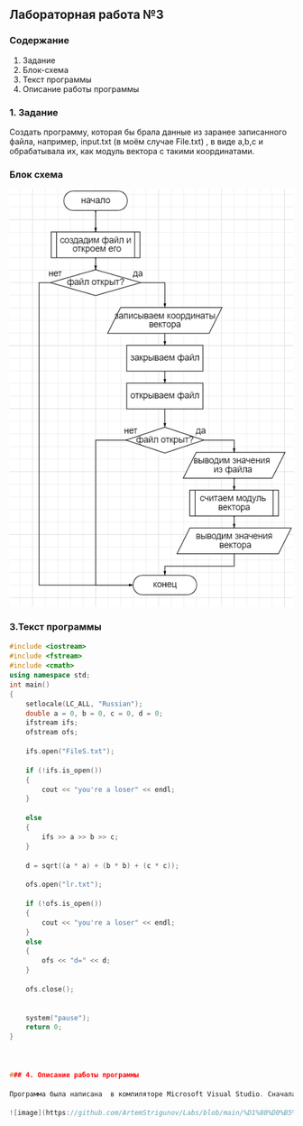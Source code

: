 ## Лабораторная работа №3

### Содержание

1. Задание
2. Блок-схема
3. Текст программы
4. Описание работы программы

### 1. Задание

Создать программу, которая бы брала данные из заранее записанного файла, например, input.txt (в моём случае File.txt) , в виде a,b,c и обрабатывала их, как модуль вектора с такими координатами. 
### Блок схема
![схема](https://github.com/ArtemStrigunov/Labs/blob/main/%D1%81%D1%85%D0%B5%D0%BC%D0%B0%203.png)

### 3.Текст программы 
```c++
#include <iostream>
#include <fstream>
#include <cmath>
using namespace std;
int main()
{
	setlocale(LC_ALL, "Russian");
	double a = 0, b = 0, c = 0, d = 0;
	ifstream ifs;
	ofstream ofs;

	ifs.open("FileS.txt");

	if (!ifs.is_open()) 
	{
		cout << "you're a loser" << endl;
	}

	else
	{
		ifs >> a >> b >> c;
	}

	d = sqrt((a * a) + (b * b) + (c * c));

	ofs.open("lr.txt");

	if (!ofs.is_open())
	{
		cout << "you're a loser" << endl;
	}
	else
	{
		ofs << "d=" << d;
	}

	ofs.close();


	system("pause");
	return 0;
}
	


### 4. Описание работы программы

Программа была написана  в компиляторе Microsoft Visual Studio. Сначала мы создаём файл в коренной папке(вводим название файла и разрешение) туда записываем три цифры(координаты вектора). Затем в программе мы открываем файл уже с готовыми числами, присваиваим им имена переменных и считаем модуль вектора, закрываем файл, открываем другой файл и туда записываем модуль вектора и закрываем. 

![image](https://github.com/ArtemStrigunov/Labs/blob/main/%D1%80%D0%B5%D0%B7%D1%83%D0%BB%D1%8C%D1%82%D0%B0%D1%82%203.png)
